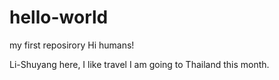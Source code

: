 # hello-world
my first reposirory
Hi humans!

Li-Shuyang here, I like travel
I am going to Thailand this month.
